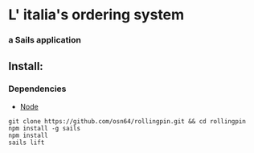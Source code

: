 # L' italia's ordering system

### a Sails application

## Install:

### Dependencies

+ [Node](http://nodejs.org/)

```
git clone https://github.com/osn64/rollingpin.git && cd rollingpin
npm install -g sails
npm install
sails lift
```